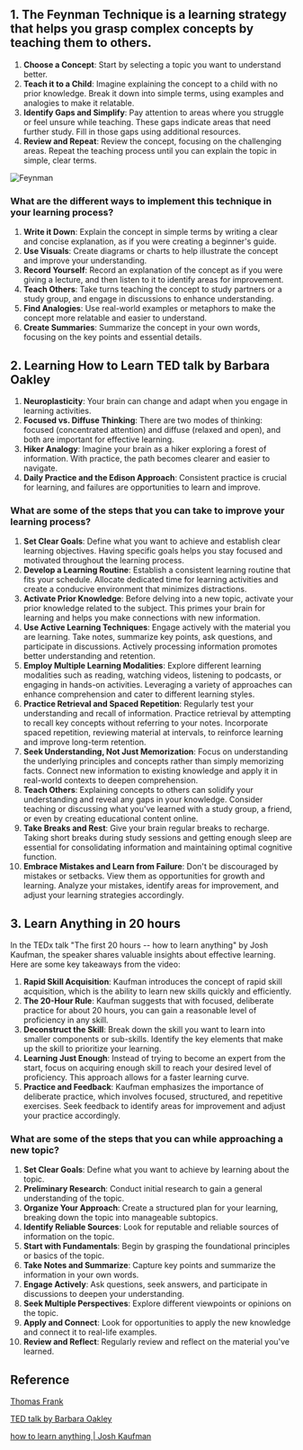 ## 1. The Feynman Technique is a learning strategy that helps you grasp complex concepts by teaching them to others. 

1. **Choose a Concept**: Start by selecting a topic you want to understand better.
2. **Teach it to a Child**: Imagine explaining the concept to a child with no prior knowledge. Break it down into simple terms, using examples and analogies to make it relatable.
3. **Identify Gaps and Simplify**: Pay attention to areas where you struggle or feel unsure while teaching. These gaps indicate areas that need further study. Fill in those gaps using additional resources.
4. **Review and Repeat**: Review the concept, focusing on the challenging areas. Repeat the teaching process until you can explain the topic in simple, clear terms.

![Feynman](https://lh4.googleusercontent.com/d8a-x5vw1wH_1uj98pp3-96E4zW3bGg385__Wd5_l5BtcMHoCepDE4cKovDOt660ejGvpKHj-TykIjuOmIwNtKgP-y2tUNI3-dAUEC9EVM3SK-VOnght1qsvJOyT2C5KwUdwtxIxso-2AncbBSDCEcI)



### What are the different ways to implement this technique in your learning process?

1. **Write it Down**: Explain the concept in simple terms by writing a clear and concise explanation, as if you were creating a beginner's guide.
2. **Use Visuals**: Create diagrams or charts to help illustrate the concept and improve your understanding.
3. **Record Yourself**: Record an explanation of the concept as if you were giving a lecture, and then listen to it to identify areas for improvement.
4. **Teach Others**: Take turns teaching the concept to study partners or a study group, and engage in discussions to enhance understanding.
5. **Find Analogies**: Use real-world examples or metaphors to make the concept more relatable and easier to understand.
6. **Create Summaries**: Summarize the concept in your own words, focusing on the key points and essential details.





## 2. Learning How to Learn TED talk by Barbara Oakley


1. **Neuroplasticity**: Your brain can change and adapt when you engage in learning activities.
2. **Focused vs. Diffuse Thinking**: There are two modes of thinking: focused (concentrated attention) and diffuse (relaxed and open), and both are important for effective learning. 
3. **Hiker Analogy**: Imagine your brain as a hiker exploring a forest of information. With practice, the path becomes clearer and easier to navigate.
4. **Daily Practice and the Edison Approach**: Consistent practice is crucial for learning, and failures are opportunities to learn and improve.


### What are some of the steps that you can take to improve your learning process?
1. **Set Clear Goals**: Define what you want to achieve and establish clear learning objectives. Having specific goals helps you stay focused and motivated throughout the learning process.
2. **Develop a Learning Routine**: Establish a consistent learning routine that fits your schedule. Allocate dedicated time for learning activities and create a conducive environment that minimizes distractions.
3. **Activate Prior Knowledge**: Before delving into a new topic, activate your prior knowledge related to the subject. This primes your brain for learning and helps you make connections with new information.
4. **Use Active Learning Techniques**: Engage actively with the material you are learning. Take notes, summarize key points, ask questions, and participate in discussions. Actively processing information promotes better understanding and retention.
5. **Employ Multiple Learning Modalities**: Explore different learning modalities such as reading, watching videos, listening to podcasts, or engaging in hands-on activities. Leveraging a variety of approaches can enhance comprehension and cater to different learning styles.
6. **Practice Retrieval and Spaced Repetition**: Regularly test your understanding and recall of information. Practice retrieval by attempting to recall key concepts without referring to your notes. Incorporate spaced repetition, reviewing material at intervals, to reinforce learning and improve long-term retention.
7. **Seek Understanding, Not Just Memorization**: Focus on understanding the underlying principles and concepts rather than simply memorizing facts. Connect new information to existing knowledge and apply it in real-world contexts to deepen comprehension.
8. **Teach Others**: Explaining concepts to others can solidify your understanding and reveal any gaps in your knowledge. Consider teaching or discussing what you've learned with a study group, a friend, or even by creating educational content online.
9. **Take Breaks and Rest**: Give your brain regular breaks to recharge. Taking short breaks during study sessions and getting enough sleep are essential for consolidating information and maintaining optimal cognitive function.
10. **Embrace Mistakes and Learn from Failure**: Don't be discouraged by mistakes or setbacks. View them as opportunities for growth and learning. Analyze your mistakes, identify areas for improvement, and adjust your learning strategies accordingly.







## 3. Learn Anything in 20 hours

In the TEDx talk "The first 20 hours -- how to learn anything" by Josh Kaufman, the speaker shares valuable insights about effective learning. Here are some key takeaways from the video:

1. **Rapid Skill Acquisition**: Kaufman introduces the concept of rapid skill acquisition, which is the ability to learn new skills quickly and efficiently.
2. **The 20-Hour Rule**: Kaufman suggests that with focused, deliberate practice for about 20 hours, you can gain a reasonable level of proficiency in any skill.
3. **Deconstruct the Skill**: Break down the skill you want to learn into smaller components or sub-skills. Identify the key elements that make up the skill to prioritize your learning.
4. **Learning Just Enough**: Instead of trying to become an expert from the start, focus on acquiring enough skill to reach your desired level of proficiency. This approach allows for a faster learning curve.
5. **Practice and Feedback**: Kaufman emphasizes the importance of deliberate practice, which involves focused, structured, and repetitive exercises. Seek feedback to identify areas for improvement and adjust your practice accordingly.



### What are some of the steps that you can while approaching a new topic?

1. **Set Clear Goals**: Define what you want to achieve by learning about the topic.
2. **Preliminary Research**: Conduct initial research to gain a general understanding of the topic.
3. **Organize Your Approach**: Create a structured plan for your learning, breaking down the topic into manageable subtopics.
4. **Identify Reliable Sources**: Look for reputable and reliable sources of information on the topic.
5. **Start with Fundamentals**: Begin by grasping the foundational principles or basics of the topic.
6. **Take Notes and Summarize**: Capture key points and summarize the information in your own words.
7. **Engage Actively**: Ask questions, seek answers, and participate in discussions to deepen your understanding.
8. **Seek Multiple Perspectives**: Explore different viewpoints or opinions on the topic.
9. **Apply and Connect**: Look for opportunities to apply the new knowledge and connect it to real-life examples.
10. **Review and Reflect**: Regularly review and reflect on the material you've learned.


## Reference
[Thomas Frank](https://www.youtube.com/watch?v=_f-qkGJBPts)

[TED talk by Barbara Oakley](https://www.youtube.com/watch?v=O96fE1E-rf8)

[how to learn anything | Josh Kaufman](https://www.youtube.com/watch?v=5MgBikgcWnY)











